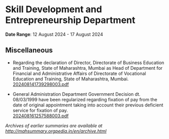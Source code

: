 # Skill Development and Entrepreneurship Department

**Date Range**: 12 August 2024 - 17 August 2024


## Miscellaneous
- Regarding the declaration of Director, Directorate of Business Education and Training, State of Maharashtra, Mumbai as Head of Department for Financial and Administrative Affairs of Directorate of Vocational Education and Training, State of Maharashtra, Mumbai.\
  [202408141739298003.pdf](https://gr.maharashtra.gov.in/Site/Upload/Government%20Resolutions/English/202408141739298003.pdf)

- General Administration Department Government Decision dt. 08/03/1999 have been regularized regarding fixation of pay from the date of original appointment taking into account their previous deficient service for fixation of pay.\
  [202408161257588003.pdf](https://gr.maharashtra.gov.in/Site/Upload/Government%20Resolutions/English/202408161257588003.pdf)


*Archives of earlier summaries are available at http://mahsummary.orgpedia.in/en/archive.html*